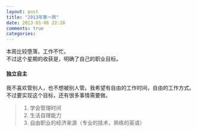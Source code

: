 ```yaml
---
layout: post
title: "2013年第一周"
date: 2013-01-06 22:28
comments: true
categories: 
---
```


本周比较堕落，工作不忙。<br>
不过这个星期的收获是，明确了自己的职业目标。<br>
####  独立自主 ##
我不喜欢管别人，也不想被别人管。我希望有自由的工作时间，自由的工作方式。<br>
不过要实现这个目标，还有很多事情需要做。<br>

>  1.  学会管理时间
>  2.  生活自理能力
>  3.  自由职业的经济来源（专业的技术，熟练的英语）
